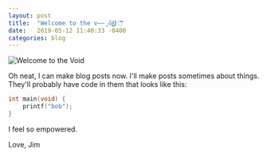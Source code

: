 ```yaml
---
layout: post
title:  "Welcome to the v̶̴̡́ó͘͜i̵̧̕͢d͘҉͞"
date:   2019-05-12 11:40:33 -0400
categories: blog
---
```


![Welcome to the Void](https://i.redd.it/ziwn5vz7lw201.jpg)

Oh neat, I can make blog posts now. I'll make posts sometimes about things. They'll probably have code in them that
looks like this:

```c
int main(void) {
    printf("bob");
}
```

I feel so empowered.

Love,
Jim
